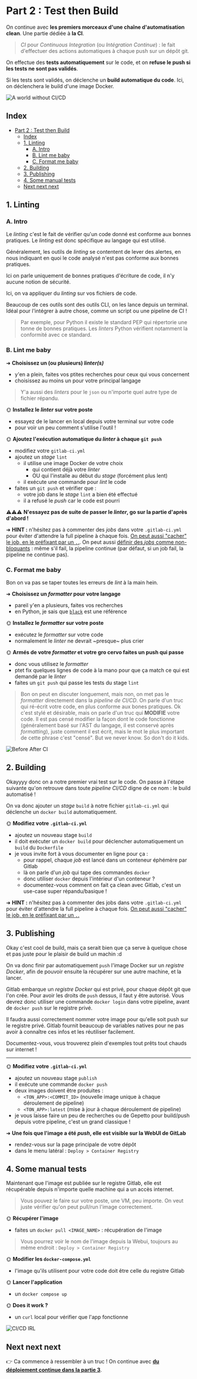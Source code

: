 # Part 2 : Test then Build

On continue avec **les premiers morceaux d'une chaîne d'automatisation clean**. Une partie dédiée à **la CI**.

> *CI* pour *Continuous Integration* (ou *Intégration Continue*) : le fait d'effectuer des actions automatiques à chaque push sur un dépôt git.

On effectue des **tests automatiquement** sur le code, et on **refuse le push si les tests ne sont pas validés**.

Si les tests sont validés, on déclenche un **build automatique du code**. Ici, on déclenchera le build d'une image Docker.

![A world without CI/CD](./img/world_without_cicd.png)

## Index

- [Part 2 : Test then Build](#part-2--test-then-build)
  - [Index](#index)
  - [1. Linting](#1-linting)
    - [A. Intro](#a-intro)
    - [B. Lint me baby](#b-lint-me-baby)
    - [C. Format me baby](#c-format-me-baby)
  - [2. Building](#2-building)
  - [3. Publishing](#3-publishing)
  - [4. Some manual tests](#4-some-manual-tests)
  - [Next next next](#next-next-next)

## 1. Linting

### A. Intro

Le *linting* c'est le fait de vérifier qu'un code donné est conforme aux bonnes pratiques. Le *linting* est donc spécifique au langage qui est utilisé.

Généralement, les outils de *linting* se contentent de lever des alertes, en nous indiquant en quoi le code analysé n'est pas conforme aux bonnes pratiques.

Ici on parle uniquement de bonnes pratiques d'écriture de code, il n'y aucune notion de sécurité.

Ici, on va appliquer du *linting* sur vos fichiers de code. 

Beaucoup de ces outils sont des outils CLI, on les lance depuis un terminal. Idéal pour l'intégrer à autre chose, comme un script ou une pipeline de CI !

> Par exemple, pour Python il existe le standard PEP qui répertorie une tonne de bonnes pratiques. Les *linters* Python vérifient notamment la conformité avec ce standard.

### B. Lint me baby

➜ **Choisissez un (ou plusieurs) *linter(s)***

- y'en a plein, faites vos ptites recherches pour ceux qui vous concernent
- choisissez au moins un pour votre principal langage

> Y'a aussi des *linters* pour le `json` ou n'importe quel autre type de fichier répandu.

🌞 **Installez le *linter* sur votre poste**

- essayez de le lancer en local depuis votre terminal sur votre code
- pour voir un peu comment s'utilise l'outil !

🌞 **Ajoutez l'exécution automatique du *linter* à chaque `git push`**

- modifiez votre `gitlab-ci.yml`
- ajoutez un *stage* `lint`
  - il utilise une image Docker de votre choix
    - qui contient déjà votre *linter*
    - OU qui l'installe au début du *stage* (forcément plus lent)
  - il exécute une commande pour *lint* le code
- faites un `git push` et vérifier que :
  - votre job dans le *stage* `lint` a bien été effectué
  - il a refusé le *push* car le code est pourri

⚠️⚠️⚠️ **N'essayez pas de suite de passer le *linter*, go sur la partie d'après d'abord !**

➜ **HINT :** n'hésitez pas à commenter des *jobs* dans votre `.gitlab-ci.yml` pour éviter d'attendre la full pipeline à chaque fois. [On peut aussi "cacher" le job, en le préfixant par un `.`.](https://docs.gitlab.com/ci/jobs/#hide-jobs). On peut aussi [définir des *jobs* comme non-bloquants](https://docs.gitlab.com/ci/yaml/#allow_failure) : même s'il fail, la pipeline continue (par défaut, si un job fail, la pipeline ne continue pas).

### C. Format me baby

Bon on va pas se taper toutes les erreurs de *lint* à la main hein.

➜ **Choisissez un *formatter* pour votre langage**

- pareil y'en a plusieurs, faites vos recherches
- en Python, je sais que [`black`](https://github.com/psf/black) est une référence

🌞 **Installez le *formatter* sur votre poste**

- exécutez le *formatter* sur votre code
- normalement le *linter* ne devrait ~presque~ plus crier

🌞 **Armés de votre *formatter* et votre gro cervo faites un push qui passe**

- donc vous utilisez le *formatter*
- ptet fix quelques lignes de code à la mano pour que ça match ce qui est demandé par le *linter*
- faites un `git push` qui passe les tests du stage `lint`

> Bon on peut en discuter longuement, mais non, on met pas le *formatter* directement dans la *pipeline de CI/CD*. On parle d'un truc qui ré-écrit votre code, en plus conforme aux bones pratiques. Ok c'est stylé et désirable, mais on parle d'un truc qui **MODIFIE** votre code. Il est pas censé modifier la façon dont le code fonctionne (généralement basé sur l'AST du langage, il est conservé après *formatting*), juste comment il est écrit, mais le mot le plus important de cette phrase c'est "censé". But we never know. So don't do it kids.

![Before After CI](./img/gandalf_cicd.png)

## 2. Building

Okayyyy donc on a notre premier vrai test sur le code. On passe à l'étape suivante qu'on retrouve dans toute *pipeline CI/CD* digne de ce nom : le build automatisé !

On va donc ajouter un *stage* `build` à notre fichier  `gitlab-ci.yml` qui déclenche un `docker build` automatiquement.

🌞 **Modifiez votre `.gitlab-ci.yml`**

- ajoutez un nouveau stage `build`
- il doit exécuter un `docker build` pour déclencher automatiquement un `build` du `Dockerfile`
- je vous invite fort à vous documenter en ligne pour ça :
  - pour rappel, chaque *job* est lancé dans un conteneur éphémère par Gitlab
  - là on parle d'un *job* qui tape des commandes `docker`
  - donc utiliser `docker` depuis l'intérieur d'un conteneur ?
  - documentez-vous comment on fait ça clean avec Gitlab, c'est un use-case super répandu/basique !

➜ **HINT :** n'hésitez pas à commenter des jobs dans votre `.gitlab-ci.yml` pour éviter d'attendre la full pipeline à chaque fois. [On peut aussi "cacher" le job, en le préfixant par un `.`.](https://docs.gitlab.com/ci/jobs/#hide-jobs)

## 3. Publishing

Okay c'est cool de build, mais ça serait bien que ça serve à quelque chose et pas juste pour le plaisir de build un machin :d

On va donc finir par automatiquement `push` l'image Docker sur un *registre Docker*, afin de pouvoir ensuite la récupérer sur une autre machine, et la lancer.

Gitlab embarque un *registre Docker* qui est privé, pour chaque dépôt git que l'on crée. Pour avoir les droits de `push` dessus, il faut y être autorisé. Vous devrez donc utiliser une commande `docker login` dans votre pipeline, avant de `docker push` sur le registre privé.

Il faudra aussi correctement nommer votre image pour qu'elle soit push sur le registre privé. Gitlab fournit beaucoup de variables natives pour ne pas avoir à connaître ces infos et les réutiliser facilement.

Documentez-vous, vous trouverez plein d'exemples tout prêts tout chauds sur internet !

---

🌞 **Modifiez votre `.gitlab-ci.yml`**

- ajoutez un nouveau stage `publish`
- il exécute une commande `docker push`
- deux images doivent être produites :
  - `<TON_APP>:<COMMIT_ID>` (nouvelle image unique à chaque déroulement de pipeline)
  - `<TON_APP>:latest` (mise à jour à chaque déroulement de pipeline)
- je vous laisse faire un peu de recherches ou de Gepetto pour build/push depuis votre pipeline, c'est un grand classique !

➜ **Une fois que l'image a été *push*, elle est visible sur la WebUI de GitLab**

- rendez-vous sur la page principale de votre dépôt
- dans le menu latéral : `Deploy > Container Registry`

## 4. Some manual tests

Maintenant que l'image est publiée sur le registre Gitlab, elle est récupérable depuis n'importe quelle machine qui a un accès internet.

> Vous pouvez le faire sur votre poste, une VM, peu importe. On veut juste vérifier qu'on peut pull/run l'image correctement.

🌞 **Récupérer l'image**

- faites un `docker pull <IMAGE_NAME>` : récupération de l'image

> Vous pourrez voir le nom de l'image depuis la Webui, toujours au même endroit : `Deploy > Container Registry`

🌞 **Modifier les `docker-compose.yml`**

- l'image qu'ils utilisent pour votre code doit être celle du registre Gitlab

🌞 **Lancer l'application**

- un `docker compose up`

🌞 **Does it work ?**

- un `curl` local pour vérifier que l'app fonctionne

![CI/CD IRL](./img/cicd_irl.jpg)

## Next next next

👉 Ca commence à ressembler à un truc ! On continue avec [**du déploiement continue dans la partie 3**](./part3.md).

